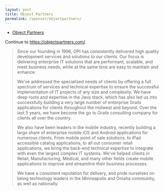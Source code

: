 ```yaml
---
layout: post
title: Object Partners
permalink: /sponsor/objectpartners/
---
```


<ul class="sponsors">
	<li class="sponsor preview icon-sponsor icon-sponsor-objectpartners"><a href="https://objectpartners.com/">Object Partners</a></li>
</ul>

Continue to <a href="https://objectpartners.com/">https://objectpartners.com/</a>

> Since our founding in 1996, OPI has consistently delivered high quality development services and solutions to our clients. Our focus is delivering enterprise IT solutions that are performant, scalable, and meet business needs, while at the same time are easy to maintain and enhance. 
> 
> We've addressed the specialized needs of clients by offering a full spectrum of services and technical expertise to ensure the successful implementation of IT projects of any size and complexity. We have deep roots and expertise in the Java stack, which has also led us into successfully building a very large number of enterprise Grails applications for clients throughout the midwest and beyond. Over the last 5 years, we have become the go to Grails consulting company for clients all over the country. 
> 
> We also have been leaders in the mobile industry, recently building a large share of enterprise mobile iOS and Android applications for numerous clients. From mobile point of sale solutions, to iPad accessible catalog applications, to all out consumer retail applications, we bring the back-end technical expertise to integrate with even the largest complex IT systems. We've helped clients in Retail, Manufacturing, Medical, and many other fields create mobile applications to improve and streamline their business processes. 
> 
> We have a consistent reputation for delivery, and pride ourselves on being technology leaders in the Minneapolis and Omaha community, as well as nationally.
